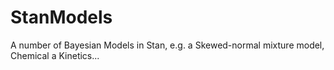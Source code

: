 # StanModels
A number of Bayesian Models in Stan, e.g. a Skewed-normal mixture model, Chemical a Kinetics...
